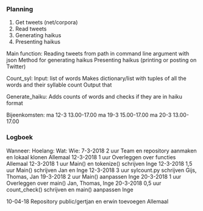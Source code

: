 

### Planning ###

1. Get tweets (net/corpora)
2. Read tweets 
3. Generating haikus 
4. Presenting haikus

Main function:
    Reading tweets from path in command line argument with json
    Method for generating haikus
    Presenting haikus (printing or posting on Twitter) 

Count_syl:
    Input: list of words
    Makes dictionary/list with tuples of all the words and their syllable count
    Output that

Generate_haiku:
    Adds counts of words and checks if they are in haiku format

Bijeenkomsten:
ma 12-3 13.00-17.00
ma 19-3 15.00-17.00
ma 20-3 13.00-17.00



### Logboek ###
Wanneer:    Hoelang:    Wat:                                                    Wie:
7-3-2018    2 uur       Team en repository aanmaken en lokaal klonen            Allemaal
12-3-2018   1 uur       Overleggen over functies                                Allemaal
12-3-2018   1 uur       Main() en tokenize() schrijven                          Inge
12-3-2018   1,5 uur     Main() schrijven                                        Jan en Inge
12-3-2018   3 uur       sylcount.py schrijven                                   Gijs, Thomas, Jan
19-3-2018   2 uur       Main() aanpassen                                        Inge
20-3-2018   1 uur       Overleggen over main()                                  Jan, Thomas, Inge
20-3-2018   0,5 uur     count_check() schrijven en main() aanpassen             Inge
 












10-04-18                 Repository public/gertjan en erwin toevoegen           Allemaal
